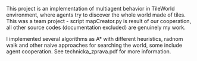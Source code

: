 This project is an implementation of multiagent behavior in TileWorld environment, where agents try to discover the whole world made of tiles.
This was a team project - script mapCreator.py is result of our cooperation, all other source codes (documentation excluded) are genuinely my work.

I implemented several algorithms as A* with different heuristics, radnom walk and other naive approaches for searching the world, some include agent cooperation. See technicka_zprava.pdf for more information.